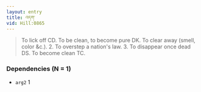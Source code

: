 ```yaml
---
layout: entry
title: འདག་
vid: Hill:0865
---
```

> To lick off CD\. To be clean, to become pure DK\. To clear away (smell, color &c\.)\. 2\. To overstep a nation's law\. 3\. To disappear once dead DS\. To become clean TC\.


### Dependencies (N = 1)
* `arg2` 1
